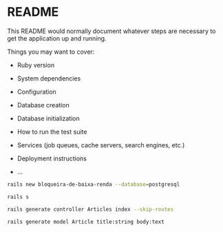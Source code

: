 # README

This README would normally document whatever steps are necessary to get the
application up and running.

Things you may want to cover:

* Ruby version

* System dependencies

* Configuration

* Database creation

* Database initialization

* How to run the test suite

* Services (job queues, cache servers, search engines, etc.)

* Deployment instructions

* ...

```bash
rails new bloqueira-de-baixa-renda --database=postgresql

rails s

rails generate controller Articles index --skip-routes

rails generate model Article title:string body:text


```